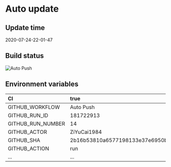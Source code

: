 ﻿# Auto update

## Update time

2020-07-24-22-01-47

## Build status

![Auto Push](https://github.com/ZiYuCai1984/Rustle.fmLuWorks.Automation.DailyPush/workflows/Auto%20Push/badge.svg)

## Environment variables

| CI  | true  |
| :------------ | :------------ |
| GITHUB_WORKFLOW	|  Auto Push |
| GITHUB_RUN_ID	|  181722913 |
| GITHUB_RUN_NUMBER	|  14 |
| GITHUB_ACTOR	|  ZiYuCai1984 |
| GITHUB_SHA	|  2b16b53810a6577198133e37e6950b0bfec33672 |
| GITHUB_ACTION	|  run |
| ... |...|
